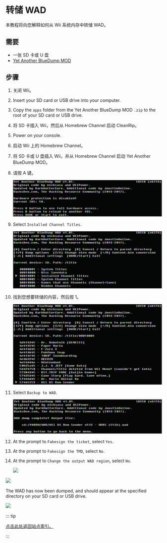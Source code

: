 # 转储 WAD

本教程将向您解释如何从 Wii 系统内存中转储 WAD。

## 需要

- 一张 SD 卡或 U 盘
- [Yet Another BlueDump MOD](https://oscwii.org/library/app/Yet-Another-BlueDump-Mod)

## 步骤

1. 关闭 Wii。

2. Insert your SD card or USB drive into your computer.

3. Copy the `apps` folder from the Yet Another BlueDump MOD `.zip` to the root of your SD card or USB drive.

4. 将 SD 卡插入 Wii，然后从 Homebrew Channel 启动 CleanRip。

5. Power on your console.

6. 启动 Wii 上的 Homebrew Channel。

7. 将 SD 卡或 U 盘插入 Wii，并从 Homebrew Channel 启动 Yet Another BlueDump MOD。

8. 请按 A 键。

   ![](/images/homebrew/DumpWADS/1.png)

9. Select `Installed Channel Titles`.

   ![](/images/homebrew/DumpWADS/2.png)

10. 找到您想要转储的内容，然后按 1。

    ![](/images/homebrew/DumpWADS/3.png)

11. Select `Backup to WAD`.

    ![](/images/homebrew/DumpWADS/4.png)

12. At the prompt to `Fakesign the ticket`, select `Yes`.

13. At the prompt to `Fakesign the TMD`, select `No`.

14. At the prompt to `Change the output WAD region`, select `No`.

    ![](/images/homebrew/DumpWADS/5.png)

![](/images/homebrew/DumpWADS/6.png)

The WAD has now been dumped, and should appear at the specified directory on your SD card or USB drive.

![](/images/homebrew/DumpWADS/7.png)

::: tip

[点击此处返回站点索引。](site-navigation)

:::
